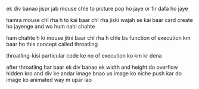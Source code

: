 ek div banao jispr jab mouse chle to picture pop ho jaye or fir dafa ho jaye



hamra mouse chl rha h to kai baar chl rha jiski wajah se kai baar card create ho jayenge and wo hum nahi chahte

ham chahte h ki mouse jitni baar chl rha h chle bs function of execution km baar ho
this concept called throatling

throatling-kisi particular code ke no of execution ko km kr dena

after throatling har baar ek div banao ek width and height do overflow hidden kro and div ke andar image bnao us image ko niche push kar do 
image ko animated way m upar lao
